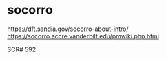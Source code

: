 # socorro

https://dft.sandia.gov/socorro-about-intro/
https://socorro.accre.vanderbilt.edu/pmwiki.php.html

SCR# 592
